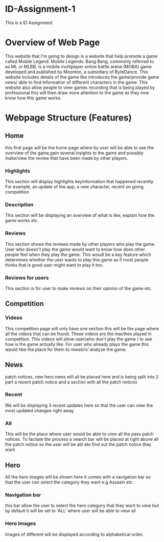 # ID-Assignment-1
This is a ID Assignment
# Overview of Web Page
This website that I'm going to design is a website that help promote a game called Mobile Legend. Mobile Legends: Bang Bang, commonly referred to as ML or MLBB, is a mobile multiplayer online battle arena (MOBA) game developed and published by Moonton, a subsidiary of ByteDance. This website includes details of the game like introduces the game/provide game news/ able to find information of different characters in the game. This website also allow people to view games recording that is being played by professional this will then draw more attention to the game as they now know how this game works.

# Webpage Structure (Features)
## Home
this first page will be the home page where by user will be able to see the overview of the game,gain several insights to the game and possibly make/view the review that have been made by other players.
### Highlights
This section will display highlights keyinformation that happened recently. For example, an update of the app, a new character, recent on going competition
### Description
This section will be displaying an overview of what is like, explain how the game works etc.
### Reviews
This section shows the reviews made by other players who play the game. User who doesn't play the game would want to know how does other people feel when they play the game. This woudl be  a key feature which determines whether the user wants to play this game as if most people thinks that is good user might want to play it too.
### Reviews for users
This section is for user to make reviews on their opinion of the game etc.
## Competition
### Videos
This competition page will only have one section this will be the  page where all the videos that can be found. These videos are the macthes played in competition. This videos will allow user(who don't play the game ) to see how is the game actually like. For user who  already plays the game this wpuld hbe the place for them to rewatch/ analyze the game.
## News
patch notices, new hero news will all be placed here and is being split into 2 part a recent patch notice and a section with all the patch notices
### Recent
We will be displaying 3 recent updates here so that the user can view the most updated changes right away
### All 
This will be the place where user would be able to view all the pass patch notices. To facilate the process a search bar will be placed at right above all the patch notice so the user will be abl eto find out the patch notice they want

## Hero
All the hero images will be shown here it comes with a navigation bar so that the user can select the category they want e.g Assasin etc.
### Navigation bar
this bar allow the user to select the hero category that they want to view but by default it will be set to 'ALL' where user will be able to view all 
### Hero Images
Images of different will be displayed according to alphabetical order.







